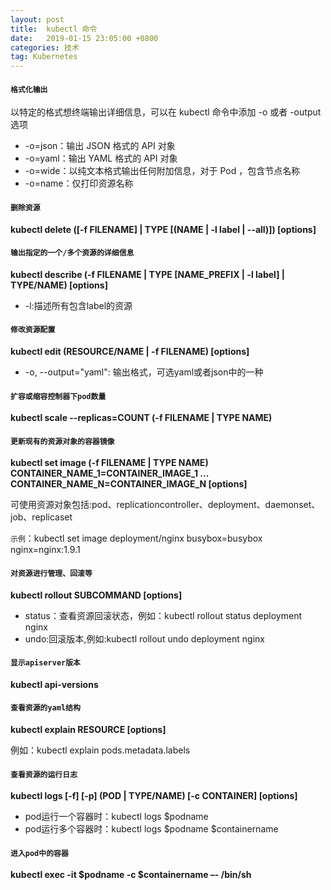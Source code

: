 ```yaml
---
layout: post
title:  kubectl 命令
date:   2019-01-15 23:05:00 +0800
categories: 技术
tag: Kubernetes
---
```




#### `格式化输出`

以特定的格式想终端输出详细信息，可以在 kubectl 命令中添加 -o  或者 -output 选项<br>
- -o=json：输出 JSON 格式的 API 对象
- -o=yaml：输出 YAML 格式的 API 对象
- -o=wide：以纯文本格式输出任何附加信息，对于 Pod ，包含节点名称
- -o=name：仅打印资源名称
 
#### `删除资源`

**kubectl delete ([-f FILENAME] \| TYPE [(NAME \| -l label \| -\-all)]) [options]**

#### `输出指定的一个/多个资源的详细信息`

**kubectl describe (-f FILENAME | TYPE [NAME_PREFIX | -l label] | TYPE/NAME) [options]**
 - -l:描述所有包含label的资源
 
#### `修改资源配置`

**kubectl edit (RESOURCE/NAME | -f FILENAME) [options]**
 - -o, -\-output="yaml": 输出格式，可选yaml或者json中的一种
 
#### `扩容或缩容控制器下pod数量`

**kubectl scale -\-replicas=COUNT (-f FILENAME \| TYPE NAME)**
 
#### `更新现有的资源对象的容器镜像`

**kubectl set image (-f FILENAME | TYPE NAME) CONTAINER_NAME_1=CONTAINER_IMAGE_1 ... CONTAINER_NAME_N=CONTAINER_IMAGE_N
[options]**

可使用资源对象包括:pod、replicationcontroller、deployment、daemonset、job、replicaset 

`示例`：kubectl set image deployment/nginx busybox=busybox nginx=nginx:1.9.1

#### `对资源进行管理、回滚等`

**kubectl rollout SUBCOMMAND [options]**
 - status：查看资源回滚状态，例如：kubectl rollout status deployment nginx
 - undo:回滚版本,例如:kubectl rollout undo deployment nginx
 
#### `显示apiserver版本`

**kubectl api-versions**

#### `查看资源的yaml结构`

**kubectl explain RESOURCE [options]**

例如：kubectl explain pods.metadata.labels

#### `查看资源的运行日志`

**kubectl logs [-f] [-p] (POD | TYPE/NAME) [-c CONTAINER] [options]**
 - pod运行一个容器时：kubectl logs $podname
 - pod运行多个容器时：kubectl logs $podname $containername

#### `进入pod中的容器`

**kubectl exec -it $podname -c $containername –\- /bin/sh**





